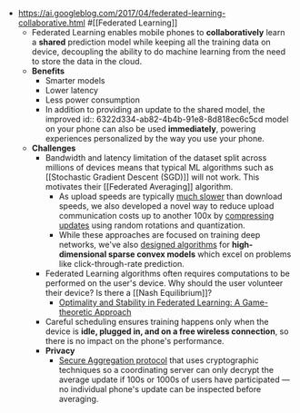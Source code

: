 - https://ai.googleblog.com/2017/04/federated-learning-collaborative.html #[[Federated Learning]]
	- Federated Learning enables mobile phones to **collaboratively** learn a **shared** prediction model while keeping all the training data on device, decoupling the ability to do machine learning from the need to store the data in the cloud.
	- **Benefits**
		- Smarter models
		- Lower latency
		- Less power consumption
		- In addition to providing an update to the shared model, the improved 
		  id:: 6322d334-ab82-4b4b-91e8-8d818ec6c5cd
		  model on your phone can also be used **immediately**, powering experiences 
		  personalized by the way you use your phone.
	- **Challenges**
		- Bandwidth and latency limitation of the dataset split across millions of devices means that typical ML algorithms such as [[Stochastic Gradient Descent (SGD)]] will not work. This motivates their [[Federated Averaging]] algorithm.
			- As upload speeds are typically [much slower](http://www.speedtest.net/reports/united-states/) than download speeds, we also developed a novel way to reduce upload communication costs up to another 100x by [compressing updates](https://arxiv.org/abs/1610.05492) using random rotations and quantization.
			- While these approaches are focused on training deep networks, we've also [designed algorithms](https://arxiv.org/abs/1610.02527) for **high-dimensional sparse convex models** which excel on problems like click-through-rate prediction.
		- Federated Learning algorithms often requires computations to be performed on the user's device. Why should the user volunteer their device? Is there a [[Nash Equilibrium]]?
			- [Optimality and Stability in Federated Learning: A Game-theoretic Approach](https://papers.neurips.cc/paper/2021/file/09a5e2a11bea20817477e0b1dfe2cc21-Paper.pdf)
		- Careful scheduling ensures training happens only when the device is **idle, plugged in, and on a free wireless connection**, so there is no impact on the phone's performance.
		- **Privacy**
			- [Secure Aggregation protocol](http://eprint.iacr.org/2017/281) that uses cryptographic techniques so a coordinating server can only decrypt the average update if 100s or 1000s of users have participated — no individual phone's update can be inspected before averaging.